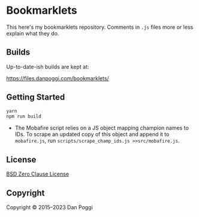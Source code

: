 # Bookmarklets

This here's my bookmarklets repository. Comments in `.js` files more or less
explain what they do.

## Builds

Up-to-date-ish builds are kept at:

https://files.danpoggi.com/bookmarklets/

## Getting Started

```sh
yarn
npm run build
```

* The Mobafire script relies on a JS object mapping champion names to IDs.
  To scrape an updated copy of this object and append it to `mobafire.js`,
  run `scripts/scrape_champ_ids.js >>src/mobafire.js`.

## License

[BSD Zero Clause License](https://spdx.org/licenses/0BSD.html)

## Copyright

Copyright &copy; 2015&ndash;2023 Dan Poggi
